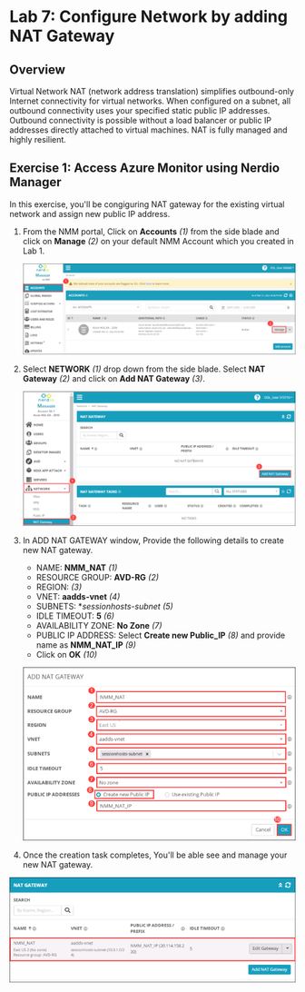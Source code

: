 # Lab 7: Configure Network by adding NAT Gateway

## Overview

Virtual Network NAT (network address translation) simplifies outbound-only Internet connectivity for virtual networks. When configured on a subnet, all outbound connectivity uses your specified static public IP addresses. Outbound connectivity is possible without a load balancer or public IP addresses directly attached to virtual machines. NAT is fully managed and highly resilient.

## Exercise 1: Access Azure Monitor using Nerdio Manager

In this exercise, you'll be congiguring NAT gateway for the existing virtual network and assign new public IP address.

1. From the NMM portal, Click on **Accounts** *(1)* from the side blade and click on **Manage** *(2)* on your default NMM Account which you created in Lab 1.

   ![](media/2s1.png)
   
1. Select **NETWORK** *(1)* drop down from the side blade. Select **NAT Gateway** *(2)* and click on **Add NAT Gateway** *(3)*.

   ![](media/10s1.png)
   
1. In ADD NAT GATEWAY window, Provide the following details to create new NAT gateway.

   - NAME: **NMM_NAT** *(1)*
   - RESOURCE GROUP: **AVD-RG** *(2)*
   - REGION: **<inject key="Resource group Location" />** *(3)*
   - VNET: **aadds-vnet** *(4)*
   - SUBNETS: **sessionhosts-subnet* *(5)*
   - IDLE TIMEOUT: **5** *(6)*
   - AVAILABILITY ZONE: **No Zone** *(7)*
   - PUBLIC IP ADDRESS: Select **Create new Public_IP** *(8)* and provide name as **NMM_NAT_IP** *(9)*
   - Click on **OK** *(10)*

   ![](media/10s2.png)
   
1. Once the creation task completes, You'll be able see and manage your new NAT gateway.

  ![](media/10s3.png)
